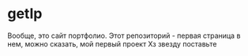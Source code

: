 # getIp
Вообще, это сайт портфолио. Этот репозиторий - первая страница в нем, можно сказать, мой первый проект
Хз звезду поставьте
